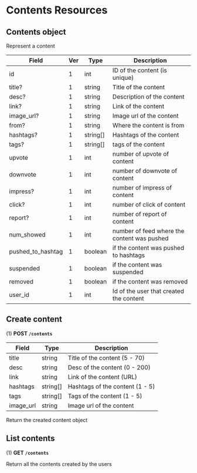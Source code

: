 # Contents Resources

## Contents object

Represent a content

| Field             | Ver | Type     | Description                                 |
| ----------------- | --- | -------- | ------------------------------------------- |
| id                | 1   | int      | ID of the content (is unique)               |
| title?            | 1   | string   | Title of the content                        |
| desc?             | 1   | string   | Description of the content                  |
| link?             | 1   | string   | Link of the content                         |
| image_url?        | 1   | string   | Image url of the content                    |
| from?             | 1   | string   | Where the content is from                   |
| hashtags?         | 1   | string[] | Hashtags of the content                     |
| tags?             | 1   | string[] | tags of the content                         |
| upvote            | 1   | int      | number of upvote of content                 |
| downvote          | 1   | int      | number of downvote of content               |
| impress?          | 1   | int      | number of impress of content                |
| click?            | 1   | int      | number of click of content                  |
| report?           | 1   | int      | number of report of content                 |
| num_showed        | 1   | int      | number of feed where the content was pushed |
| pushed_to_hashtag | 1   | boolean  | if the content was pushed to hashtags       |
| suspended         | 1   | boolean  | if the content was suspended                |
| removed           | 1   | boolean  | if the content was removed                  |
| user_id           | 1   | int      | Id of the user that created the content     |

## Create content

(1) **POST `/contents`**

| Field     | Type     | Description                     |
| --------- | -------- | ------------------------------- |
| title     | string   | Title of the content (5 - 70)   |
| desc      | string   | Desc of the content (0 - 200)   |
| link      | string   | Link of the content (URL)       |
| hashtags  | string[] | Hashtags of the content (1 - 5) |
| tags      | string[] | Tags of the content (1 - 5)     |
| image_url | string   | Image url of the content        |

Return the created content object

## List contents

(1) **GET `/contents`**

Return all the contents created by the users
